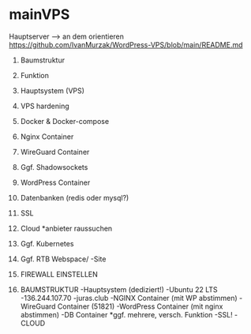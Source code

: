 # mainVPS
Hauptserver
--> an dem orientieren https://github.com/IvanMurzak/WordPress-VPS/blob/main/README.md

1. Baumstruktur
2. Funktion
3. Hauptsystem (VPS)
4. VPS hardening
5. Docker & Docker-compose
6. Nginx Container
7. WireGuard Container
8. Ggf. Shadowsockets
9. WordPress Container
10. Datenbanken (redis oder mysql?)
11. SSL
12. Cloud *anbieter raussuchen
13. Ggf. Kubernetes
14. Ggf. RTB Webspace/ -Site
15. FIREWALL EINSTELLEN


1. BAUMSTRUKTUR
   -Hauptsystem (dediziert!)
     -Ubuntu 22 LTS
     -136.244.107.70
     -juras.club
       -NGINX Container (mit WP abstimmen)
       -WireGuard Container (51821)
       -WordPress Container (mit nginx abstimmen)
       -DB Container *ggf. mehrere, versch. Funktion
       -SSL!
       -CLOUD

   
       

